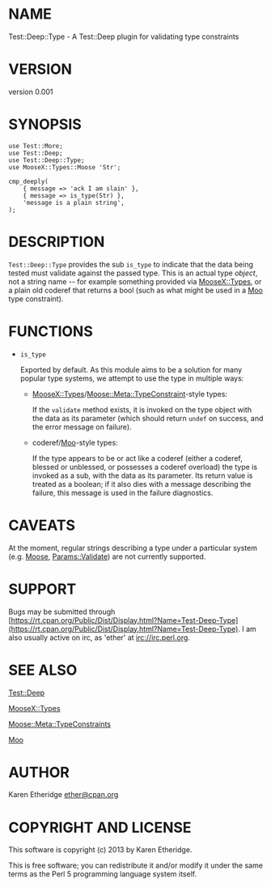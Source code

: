 # NAME

Test::Deep::Type - A Test::Deep plugin for validating type constraints

# VERSION

version 0.001

# SYNOPSIS

    use Test::More;
    use Test::Deep;
    use Test::Deep::Type;
    use MooseX::Types::Moose 'Str';

    cmp_deeply(
        { message => 'ack I am slain' },
        { message => is_type(Str) },
        'message is a plain string',
    );

# DESCRIPTION

`Test::Deep::Type` provides the sub `is_type` to indicate that the data
being tested must validate against the passed type. This is an actual type
_object_, not a string name -- for example something provided via
[MooseX::Types](http://search.cpan.org/perldoc?MooseX::Types), or a plain old coderef that returns a bool (such as what
might be used in a [Moo](http://search.cpan.org/perldoc?Moo) type constraint).

# FUNCTIONS

- `is_type`

    Exported by default.  As this module aims to be a solution for many popular
    type systems, we attempt to use the type in multiple ways:

    - [MooseX::Types](http://search.cpan.org/perldoc?MooseX::Types)/[Moose::Meta::TypeConstraint](http://search.cpan.org/perldoc?Moose::Meta::TypeConstraint)\-style types:

        If the `validate` method exists, it is invoked on the type object with the
        data as its parameter (which should return `undef` on success, and the error
        message on failure).

    - coderef/[Moo](http://search.cpan.org/perldoc?Moo)\-style types:

        If the type appears to be or act like a coderef (either a coderef, blessed or
        unblessed, or possesses a coderef overload) the type is invoked as a sub, with
        the data as its parameter. Its return value is treated as a boolean; if it
        also dies with a message describing the failure, this message is used in the
        failure diagnostics.

# CAVEATS

At the moment, regular strings describing a type under a particular system
(e.g. [Moose](http://search.cpan.org/perldoc?Moose), [Params::Validate](http://search.cpan.org/perldoc?Params::Validate)) are not currently supported.

# SUPPORT

Bugs may be submitted through [https://rt.cpan.org/Public/Dist/Display.html?Name=Test-Deep-Type](https://rt.cpan.org/Public/Dist/Display.html?Name=Test-Deep-Type).
I am also usually active on irc, as 'ether' at [irc://irc.perl.org](irc://irc.perl.org).

# SEE ALSO

[Test::Deep](http://search.cpan.org/perldoc?Test::Deep)

[MooseX::Types](http://search.cpan.org/perldoc?MooseX::Types)

[Moose::Meta::TypeConstraints](http://search.cpan.org/perldoc?Moose::Meta::TypeConstraints)

[Moo](http://search.cpan.org/perldoc?Moo)

# AUTHOR

Karen Etheridge <ether@cpan.org>

# COPYRIGHT AND LICENSE

This software is copyright (c) 2013 by Karen Etheridge.

This is free software; you can redistribute it and/or modify it under
the same terms as the Perl 5 programming language system itself.
